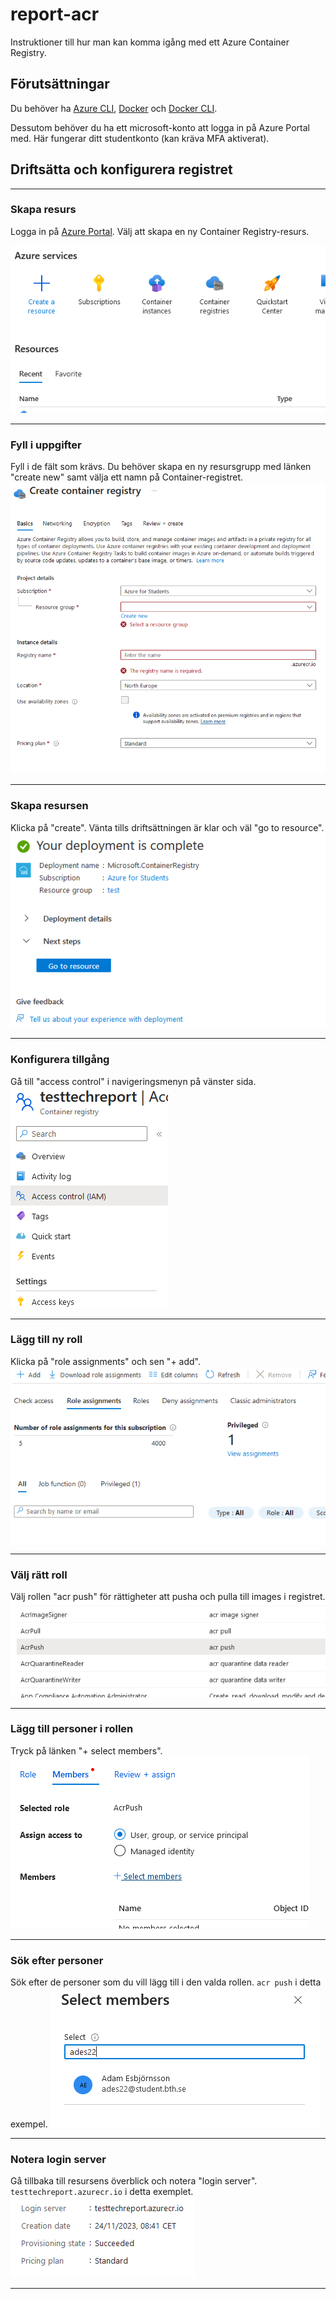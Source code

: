 # report-acr

Instruktioner till hur man kan komma igång med ett Azure Container Registry.

## Förutsättningar

Du behöver ha [Azure CLI](https://learn.microsoft.com/en-us/cli/azure/install-azure-cli), [Docker](https://docs.docker.com/get-docker/) och [Docker CLI](https://docs.docker.com/engine/).

Dessutom behöver du ha ett microsoft-konto att logga in på Azure Portal med. Här fungerar ditt studentkonto (kan kräva MFA aktiverat).

## Driftsätta och konfigurera registret

---

### Skapa resurs
Logga in på [Azure Portal](https://portal.azure.com/). Välj att skapa en ny Container Registry-resurs.

![image1](/img/fig1.png)

---

### Fyll i uppgifter

Fyll i de fält som krävs. Du behöver skapa en ny resursgrupp med länken "create new" samt välja ett namn på Container-registret.
![image1](/img/fig2.png)

---

### Skapa resursen

Klicka på "create". Vänta tills driftsättningen är klar och väl "go to resource".
![image1](/img/fig3.png)

---

### Konfigurera tillgång

Gå till "access control" i navigeringsmenyn på vänster sida.
![image1](/img/fig4.png)

---

### Lägg till ny roll

Klicka på "role assignments" och sen "+ add".
![image1](/img/fig5.png)

---

### Välj rätt roll

Välj rollen "acr push" för rättigheter att pusha och pulla till images i registret.
![image1](/img/fig6.png)

---

### Lägg till personer i rollen

Tryck på länken "+ select members".
![image1](/img/fig7.png)

---

### Sök efter personer

Sök efter de personer som du vill lägg till i den valda rollen. `acr push` i detta exempel.
![image1](/img/fig8.png)

---

### Notera login server

Gå tillbaka till resursens överblick och notera "login server". `testtechreport.azurecr.io` i detta exemplet.
![image1](/img/fig9.png)

---

##
